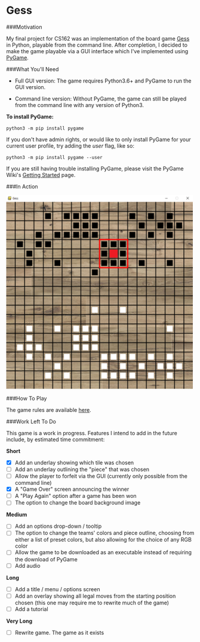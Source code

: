 # Gess

###Motivation

My final project for CS162 was an implementation of the board game [Gess](https://www.chessvariants.com/crossover.dir/gess.html) in Python, playable from the command line. After completion, I decided to make the game playable via a GUI interface which I've implemented using [PyGame](https://www.pygame.org/).

###What You'll Need

* Full GUI version: 
The game requires Python3.6+ and PyGame to run the GUI version. 

* Command line version:
Without PyGame, the game can still be played from the command line with any version of Python3.

**To install PyGame:**

```
python3 -m pip install pygame
```

If you don't have admin rights, or would like to only install PyGame for your current user profile, try adding the *user* flag, like so:

```
python3 -m pip install pygame --user
```

If you are still having trouble installing PyGame, please visit the PyGame Wiki's [Getting Started](https://www.pygame.org/wiki/GettingStarted) page.

###In Action

![Image of game being played](images/in_action_sm.png)

###How To Play

The game rules are available [here](https://www.chessvariants.com/crossover.dir/gess.html#:~:text=There%20are%20two%20players%2C%20black,belonging%20to%20the%20opposing%20player.).

###Work Left To Do

This game is a work in progress. Features I intend to add in the future include, by estimated time commitment:

**Short**

- [X] Add an underlay showing which tile was chosen
- [ ] Add an underlay outlining the "piece" that was chosen
- [ ] Allow the player to forfeit via the GUI (currently only possible from the command line)
- [X] A "Game Over" screen announcing the winner
- [ ] A "Play Again" option after a game has been won
- [ ] The option to change the board background image

**Medium**
- [ ] Add an options drop-down / tooltip
- [ ] The option to change the teams' colors and piece outline, choosing from either a list of preset colors, but also allowing for the choice of any RGB color
- [ ] Allow the game to be downloaded as an executable instead of requiring the download of PyGame
- [ ] Add audio

**Long**
- [ ] Add a title / menu / options screen
- [ ] Add an overlay showing all legal moves from the starting position chosen (this one may require me to rewrite much of the game)
- [ ] Add a tutorial

**Very Long**
- [ ] Rewrite game. The game as it exists